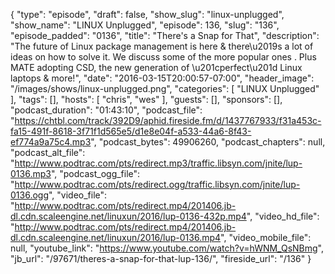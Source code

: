 {
  "type": "episode",
  "draft": false,
  "show_slug": "linux-unplugged",
  "show_name": "LINUX Unplugged",
  "episode": 136,
  "slug": "136",
  "episode_padded": "0136",
  "title": "There's a Snap for That",
  "description": "The future of Linux package management is here & there\u2019s a lot of ideas on how to solve it. We discuss some of the more popular ones . Plus MATE adopting CSD, the new generation of \u201cperfect\u201d Linux laptops & more!",
  "date": "2016-03-15T20:00:57-07:00",
  "header_image": "/images/shows/linux-unplugged.png",
  "categories": [
    "LINUX Unplugged"
  ],
  "tags": [],
  "hosts": [
    "chris",
    "wes"
  ],
  "guests": [],
  "sponsors": [],
  "podcast_duration": "01:43:10",
  "podcast_file": "https://chtbl.com/track/392D9/aphid.fireside.fm/d/1437767933/f31a453c-fa15-491f-8618-3f71f1d565e5/d1e8e04f-a533-44a6-8f43-ef774a9a75c4.mp3",
  "podcast_bytes": 49906260,
  "podcast_chapters": null,
  "podcast_alt_file": "http://www.podtrac.com/pts/redirect.mp3/traffic.libsyn.com/jnite/lup-0136.mp3",
  "podcast_ogg_file": "http://www.podtrac.com/pts/redirect.ogg/traffic.libsyn.com/jnite/lup-0136.ogg",
  "video_file": "http://www.podtrac.com/pts/redirect.mp4/201406.jb-dl.cdn.scaleengine.net/linuxun/2016/lup-0136-432p.mp4",
  "video_hd_file": "http://www.podtrac.com/pts/redirect.mp4/201406.jb-dl.cdn.scaleengine.net/linuxun/2016/lup-0136.mp4",
  "video_mobile_file": null,
  "youtube_link": "https://www.youtube.com/watch?v=hWNM_QsNBmg",
  "jb_url": "/97671/theres-a-snap-for-that-lup-136/",
  "fireside_url": "/136"
}

